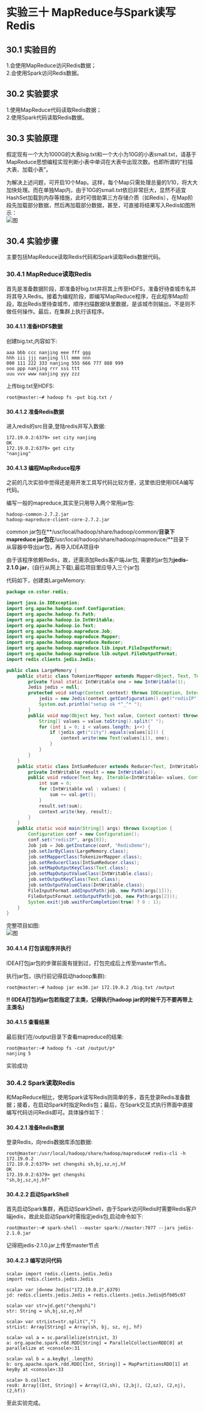 ﻿# 实验三十 MapReduce与Spark读写Redis

## 30.1 实验目的  
1.会使用MapReduce访问Redis数据；  
2.会使用Spark访问Redis数据。  

## 30.2 实验要求  
1.使用MapReduce代码读取Redis数据；  
2.使用Spark代码读取Redis数据。  

## 30.3 实验原理  
假定现有一个大为1000G的大表big.txt和一个大小为10G的小表small.txt，请基于MapReduce思想编程实现判断小表中单词在大表中出现次数。也即所谓的“扫描大表、加载小表”。  

为解决上述问题，可开启10个Map。这样，每个Map只需处理总量的1/10，将大大加快处理。而在单独Map内，由于10G的small.txt依旧非常巨大，显然不适宜HashSet加载到内存等措施，此时可借助第三方存储介质（如Redis），在Map阶段先加载部分数据，然后再加载部分数据，甚至，可直接将结果写入Redis如图所示：  
![图](https://raw.githubusercontent.com/chellyk/Bigdata-experiment/master/ex30/1.png)  

## 30.4 实验步骤  
主要包括MapReduce读取Redis代码和Spark读取Redis数据代码。  

### 30.4.1 MapReduce读取Redis  
首先是准备数据阶段，即准备好big.txt并将其上传至HDFS，准备好待查城市名并将其导入Redis。接着为编程阶段，即编写MapReduce程序，在此程序Map阶段，取出Redis里待查城市，顺序扫描数据块里数据，是该城市则输出，不是则不做任何操作。最后，在集群上执行该程序。  

#### 30.4.1.1 准备HDFS数据  
创建big.txt,内容如下:  
```
aaa bbb ccc nanjing eee fff ggg
hhh iii jjj nanjing lll mmm nnn
000 111 222 333 nanjing 555 666 777 888 999
ooo ppp nanjing rrr sss ttt
uuu vvv www nanjing yyy zzz
```  

上传big.txt至HDFS:  
```
root@master:~# hadoop fs -put big.txt /
```  

#### 30.4.1.2 准备Redis数据
进入redis的src目录,登陆redis并写入数据:  
```
172.19.0.2:6379> set city nanjing
OK
172.19.0.2:6379> get city
"nanjing"
```  

#### 30.4.1.3 编程MapReduce程序  
之前的几次实验中觉得还是用开发工具写代码比较方便，这里依旧使用IDEA编写代码。  

编写一般的mapreduce,其实至只用导入两个常用jar包:  
```
hadoop-common-2.7.2.jar  
hadoop-mapreduce-client-core-2.7.2.jar
```
common jar包在**/usr/local/hadoop/share/hadoop/common/**目录下  
mapreduce jar包在**/usr/local/hadoop/share/hadoop/mapreduce/**目录下  
从容器中导出jar包，再导入IDEA项目中  

由于该程序依赖Redis，故，还需添加Redis客户端Jar包, 需要的jar包为**jedis-2.1.0.jar**，(自行从网上下载),最后项目里应导入三个jar包  

代码如下，创建类LargeMemory:  
```java
package cn.cstor.redis;

import java.io.IOException;
import org.apache.hadoop.conf.Configuration;
import org.apache.hadoop.fs.Path;
import org.apache.hadoop.io.IntWritable;
import org.apache.hadoop.io.Text;
import org.apache.hadoop.mapreduce.Job;
import org.apache.hadoop.mapreduce.Mapper;
import org.apache.hadoop.mapreduce.Reducer;
import org.apache.hadoop.mapreduce.lib.input.FileInputFormat;
import org.apache.hadoop.mapreduce.lib.output.FileOutputFormat;
import redis.clients.jedis.Jedis;

public class LargeMemory {
    public static class TokenizerMapper extends Mapper<Object, Text, Text, IntWritable> {
        private final static IntWritable one = new IntWritable(1);
        Jedis jedis = null;
        protected void setup(Context context) throws IOException, InterruptedException {
            jedis = new Jedis(context.getConfiguration().get("redisIP"));
            System.out.println("setup ok *^_^* ");
        }
        public void map(Object key, Text value, Context context) throws IOException, InterruptedException {
            String[] values = value.toString().split(" ");
            for (int i = 0; i < values.length; i++) {
                if (jedis.get("city").equals(values[i])) {
                    context.write(new Text(values[i]), one);
                }
            }
        }
    }
    public static class IntSumReducer extends Reducer<Text, IntWritable, Text, IntWritable> {
        private IntWritable result = new IntWritable();
        public void reduce(Text key, Iterable<IntWritable> values, Context context)throws IOException, InterruptedException {
            int sum = 0;
            for (IntWritable val : values) {
                sum += val.get();
            }
            result.set(sum);
            context.write(key, result);
        }
    }
    public static void main(String[] args) throws Exception {
        Configuration conf = new Configuration();
        conf.set("redisIP", args[0]);
        Job job = Job.getInstance(conf, "RedisDemo");
        job.setJarByClass(LargeMemory.class);
        job.setMapperClass(TokenizerMapper.class);
        job.setReducerClass(IntSumReducer.class);
        job.setMapOutputKeyClass(Text.class);
        job.setMapOutputValueClass(IntWritable.class);
        job.setOutputKeyClass(Text.class);
        job.setOutputValueClass(IntWritable.class);
        FileInputFormat.addInputPath(job, new Path(args[1]));
        FileOutputFormat.setOutputPath(job, new Path(args[2]));
        System.exit(job.waitForCompletion(true) ? 0 : 1);
    }
}
```

完整项目如图:  
![图](https://raw.githubusercontent.com/chellyk/Bigdata-experiment/master/ex30/Screenshot%20from%202018-08-09%2013-04-55.png)  

#### 30.4.1.4 打包该程序并执行
IDEA打包jar包的步骤前面有提到过，打包完成后上传至master节点。  

执行jar包，(执行前记得启动hadoop集群):  
```
root@master:~# hadoop jar ex30.jar 172.19.0.2 /big.txt /output
```
**!! (IDEA打包的jar包若指定了主类，记得执行hadoop jar的时候千万不要再带上主类名)**

#### 30.4.1.5 查看结果  
最后我们在/output目录下查看mapreduce的结果:  
```
root@master:~# hadoop fs -cat /output/p*
nanjing	5
```  
实验成功  

### 30.4.2 Spark读取Redis  
和MapReduce相比，使用Spark读写Redis则简单的多，首先登录Redis准备数据；接着，在启动Spark时指定Redis包；最后，在Spark交互式执行界面中直接编写代码访问Redis即可。具体操作如下：  

#### 30.4.2.1 准备Redis数据  
登录Redis，向redis数据库添加数据:  
```
root@master:/usr/local/hadoop/share/hadoop/mapreduce# redis-cli -h 172.19.0.2
172.19.0.2:6379> set chengshi sh,bj,sz,nj,hf
OK
172.19.0.2:6379> get chengshi
"sh,bj,sz,nj,hf"
```  

#### 30.4.2.2 启动SparkShell  
首先启动Spark集群，再启动SparkShell，由于Spark访问Redis时需要Redis客户端jedis，故此处启动Spark时需指定jedis包,启动命令如下: 
```
root@master:~# spark-shell --master spark://master:7077 --jars jedis-2.1.0.jar
```  
记得把jedis-2.1.0.jar上传至master节点  

#### 30.4.2.3 编写访问代码  
```
scala> import redis.clients.jedis.Jedis
import redis.clients.jedis.Jedis

scala> var jd=new Jedis("172.19.0.2",6379)
jd: redis.clients.jedis.Jedis = redis.clients.jedis.Jedis@5fb05c07

scala> var str=jd.get("chengshi")
str: String = sh,bj,sz,nj,hf

scala> var strList=str.split(",")
strList: Array[String] = Array(sh, bj, sz, nj, hf)

scala> val a = sc.parallelize(strList, 3)
a: org.apache.spark.rdd.RDD[String] = ParallelCollectionRDD[0] at parallelize at <console>:31

scala> val b = a.keyBy(_.length)
b: org.apache.spark.rdd.RDD[(Int, String)] = MapPartitionsRDD[1] at keyBy at <console>:33

scala> b.collect
res0: Array[(Int, String)] = Array((2,sh), (2,bj), (2,sz), (2,nj), (2,hf)) 
```  

至此实验完成。




